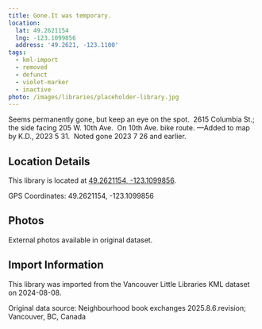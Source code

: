 ```yaml
---
title: Gone.It was temporary.
location:
  lat: 49.2621154
  lng: -123.1099856
  address: '49.2621, -123.1100'
tags:
  - kml-import
  - removed
  - defunct
  - violet-marker
  - inactive
photo: /images/libraries/placeholder-library.jpg
---
```

Seems permanently gone, but keep an eye on the spot.  2615 Columbia St.; the side facing 205 W. 10th Ave.  On 10th Ave. bike route.
—Added to map by K.D., 2023 5 31.  
Noted gone 2023 7 26 and earlier.

## Location Details

This library is located at [49.2621154, -123.1099856](https://www.google.com/maps?q=49.2621154,-123.1099856).

GPS Coordinates: 49.2621154, -123.1099856

## Photos

External photos available in original dataset.

## Import Information

This library was imported from the Vancouver Little Libraries KML dataset on 2024-08-08.

Original data source: Neighbourhood book exchanges 2025.8.6.revision; Vancouver, BC, Canada
